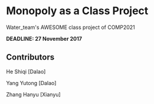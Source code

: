 # Monopoly as a Class Project
Water_team's AWESOME class project of COMP2021

**DEADLINE: 27 November 2017**

## Contributors
He Shiqi [Dalao]

Yang Yutong [Dalao]

Zhang Hanyu [Xianyu]
